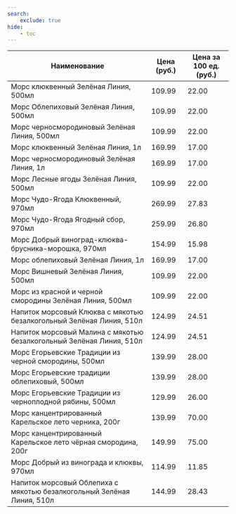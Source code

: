 ```yaml
---
search:
    exclude: true
hide:
    - toc
---
```


| Наименование | Цена (руб.) | Цена за 100 ед. (руб.) |
| -- | -- | -- |
| Морс клюквенный Зелёная Линия, 500мл | 109.99 | 22.00 |
| Морс Облепиховый Зелёная Линия, 500мл | 109.99 | 22.00 |
| Морс черносмородиновый Зелёная Линия, 500мл | 109.99 | 22.00 |
| Морс клюквенный Зелёная Линия, 1л | 169.99 | 17.00 |
| Морс черносмородиновый Зелёная Линия, 1л | 169.99 | 17.00 |
| Морс Лесные ягоды Зелёная Линия, 500мл | 109.99 | 22.00 |
| Морс Чудо-Ягода Клюквенный, 970мл | 269.99 | 27.83 |
| Морс Чудо-Ягода Ягодный сбор, 970мл | 259.99 | 26.80 |
| Морс Добрый виноград-клюква- брусника-морошка, 970мл | 154.99 | 15.98 |
| Морс облепиховый Зелёная Линия, 1л | 169.99 | 17.00 |
| Морс Вишневый Зелёная Линия, 500мл | 109.99 | 22.00 |
| Морс из красной и черной смородины Зелёная Линия, 500мл | 109.99 | 22.00 |
| Напиток морсовый Клюква с мякотью безалкогольный Зелёная Линия, 510л | 124.99 | 24.51 |
| Напиток морсовый Малина с мякотью безалкогольный Зелёная Линия, 510л | 124.99 | 24.51 |
| Морс Егорьевские Традиции из черной смородины, 500мл | 139.99 | 28.00 |
| Морс Егорьевские традиции облепиховый, 500мл | 139.99 | 28.00 |
| Морс Егорьевские Традиции из черноплодной рябины, 500мл | 129.99 | 26.00 |
| Морс канцентрированный Карельское лето черника, 200г | 139.99 | 70.00 |
| Морс канцентрированный Карельское лето чёрная смородина, 200г | 149.99 | 75.00 |
| Морс Добрый из винограда и клюквы, 970мл | 114.99 | 11.85 |
| Напиток морсовый Облепиха с мякотью безалкогольный Зелёная Линия, 510л | 144.99 | 28.43 |
